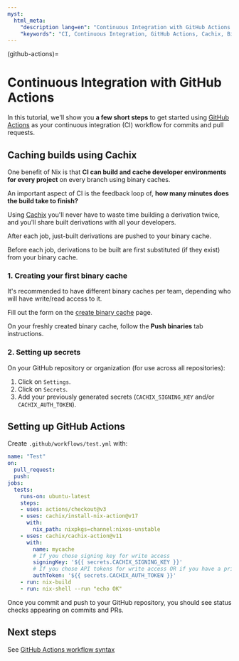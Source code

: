 ```yaml
---
myst:
  html_meta:
    "description lang=en": "Continuous Integration with GitHub Actions and Cachix"
    "keywords": "CI, Continuous Integration, GitHub Actions, Cachix, Binary Cache, Nix"
---
```


(github-actions)=

# Continuous Integration with GitHub Actions

In this tutorial, we'll show you **a few short steps** to get started using [GitHub Actions](https://github.com/features/actions) as your continuous integration (CI) workflow for commits and pull requests.

## Caching builds using Cachix

One benefit of Nix is that **CI can build and cache developer environments for every project** on every branch using binary caches.

An important aspect of CI is the feedback loop of, **how many minutes does the build take to finish?**

Using [Cachix](https://cachix.org/) you'll never have to waste time building a derivation twice, and you'll share built derivations with all your developers.

After each job, just-built derivations are pushed to your binary cache.

Before each job, derivations to be built are first substituted (if they exist) from your binary cache.

### 1. Creating your first binary cache

It's recommended to have different binary caches per team, depending who will have write/read access to it.

Fill out the form on the [create binary cache](https://app.cachix.org/cache) page.

On your freshly created binary cache, follow the **Push binaries** tab instructions.

### 2. Setting up secrets

On your GitHub repository or organization (for use across all repositories):

1. Click on `Settings`.
2. Click on `Secrets`.
3. Add your previously generated secrets (`CACHIX_SIGNING_KEY` and/or `CACHIX_AUTH_TOKEN`).

## Setting up GitHub Actions

Create `.github/workflows/test.yml` with:

```yaml
name: "Test"
on:
  pull_request:
  push:
jobs:
  tests:
    runs-on: ubuntu-latest
    steps:
    - uses: actions/checkout@v3
    - uses: cachix/install-nix-action@v17
      with:
        nix_path: nixpkgs=channel:nixos-unstable
    - uses: cachix/cachix-action@v11
      with:
        name: mycache
        # If you chose signing key for write access
        signingKey: '${{ secrets.CACHIX_SIGNING_KEY }}'
        # If you chose API tokens for write access OR if you have a private cache
        authToken: '${{ secrets.CACHIX_AUTH_TOKEN }}'
    - run: nix-build
    - run: nix-shell --run "echo OK"
```

Once you commit and push to your GitHub repository,
you should see status checks appearing on commits and PRs.

## Next steps

See [GitHub Actions workflow syntax](https://docs.github.com/en/actions/reference/workflow-syntax-for-github-actions)
